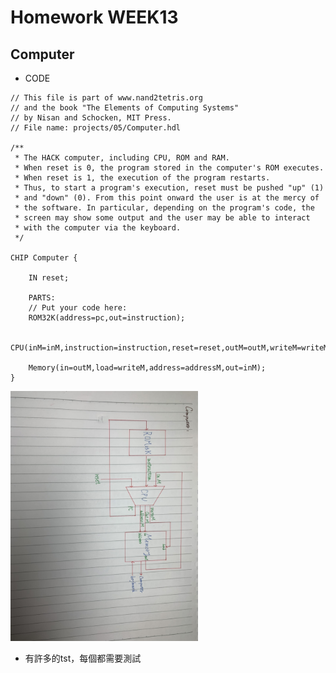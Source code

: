 # Homework WEEK13

## Computer

* CODE

<pre><code>// This file is part of www.nand2tetris.org
// and the book "The Elements of Computing Systems"
// by Nisan and Schocken, MIT Press.
// File name: projects/05/Computer.hdl

/**
 * The HACK computer, including CPU, ROM and RAM.
 * When reset is 0, the program stored in the computer's ROM executes.
 * When reset is 1, the execution of the program restarts. 
 * Thus, to start a program's execution, reset must be pushed "up" (1)
 * and "down" (0). From this point onward the user is at the mercy of 
 * the software. In particular, depending on the program's code, the 
 * screen may show some output and the user may be able to interact 
 * with the computer via the keyboard.
 */

CHIP Computer {

    IN reset;

    PARTS:
    // Put your code here:
    ROM32K(address=pc,out=instruction);

	CPU(inM=inM,instruction=instruction,reset=reset,outM=outM,writeM=writeM,addressM=addressM,pc=pc);

	Memory(in=outM,load=writeM,address=addressM,out=inM);
}
</code></pre>
<img src='picture/computer.jpg' height='400'></img>

* 有許多的tst，每個都需要測試 